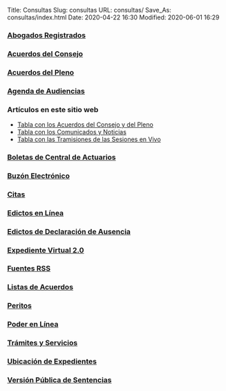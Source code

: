 Title: Consultas
Slug: consultas
URL: consultas/
Save_As: consultas/index.html
Date: 2020-04-22 16:30
Modified: 2020-06-01 16:29


### [Abogados Registrados](abogados-registrados/)

### [Acuerdos del Consejo](../category/acuerdos-del-consejo1.html)

### [Acuerdos del Pleno](../category/acuerdos-del-pleno1.html)

### [Agenda de Audiencias](agenda-audiencias/)

### Artículos en este sitio web

- [Tabla con los Acuerdos del Consejo y del Pleno](articulos/acuerdos/)
- [Tabla con los Comunicados y Noticias](articulos/comunicados-noticias/)
- [Tabla con las Tramisiones de las Sesiones en Vivo](articulos/transmisiones-sesiones/)

### [Boletas de Central de Actuarios](boletas/)

### [Buzón Electrónico](../buzon-electronico/)

### [Citas](../citas/)

### [Edictos en Línea](edictos/)

### [Edictos de Declaración de Ausencia](../edictos-de-declaracion-de-ausencia/)

### [Expediente Virtual 2.0](expediente-virtual/)

### [Fuentes RSS](fuentes-rss/)

### [Listas de Acuerdos](listas-de-acuerdos/)

### [Peritos](peritos/)

### [Poder en Línea](poder-en-linea/)

### [Trámites y Servicios](../tramites-y-servicios/)

### [Ubicación de Expedientes](ubicacion-expedientes/)

### [Versión Pública de Sentencias](sentencias/)
